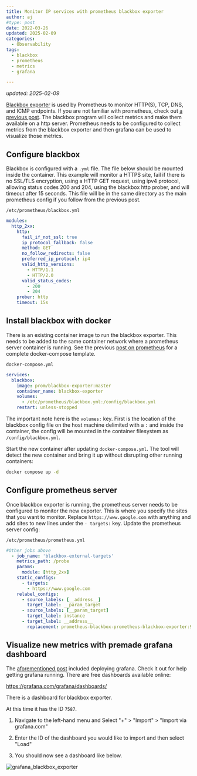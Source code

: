 ```yaml
---
title: Monitor IP services with prometheus blackbox exporter
author: aj
#type: post
date: 2022-03-26
updated: 2025-02-09
categories:
  - Observability
tags:
  - blackbox
  - prometheus
  - metrics
  - grafana

---
```


*updated: 2025-02-09*

[Blackbox exporter][1] is used by Prometheus to monitor HTTP(S), TCP, DNS, and ICMP endpoints. If you are not familiar with prometheus, check out [a previous post][2]. The blackbox program will collect metrics and make them available on a http server. Prometheus needs to be configured to collect metrics from the blackbox exporter and then grafana can be used to visualize those metrics.

## Configure blackbox

Blackbox is configured with a `.yml` file. The file below should be mounted inside the container. This example will monitor a HTTPS site, fail if there is no SSL/TLS encryption, using a HTTP GET request, using ipv4 protocol, allowing status codes 200 and 204, using the blackbox http prober, and will timeout after 15 seconds. This file will be in the same directory as the main prometheus config if you follow from the previous post.

`/etc/prometheus/blackbox.yml`

```yaml
modules:
  http_2xx:
    http:
      fail_if_not_ssl: true
      ip_protocol_fallback: false
      method: GET
      no_follow_redirects: false
      preferred_ip_protocol: ip4
      valid_http_versions:
        - HTTP/1.1
        - HTTP/2.0
      valid_status_codes:
        - 200
        - 204
    prober: http
    timeout: 15s
```

## Install blackbox with docker

There is an existing container image to run the blackbox exporter. This needs to be added to the same container network where a prometheus server container is running. See the previous [post on prometheus][2] for a complete docker-compose template.

`docker-compose.yml`

```yaml
services:
  blackbox:
    image: prom/blackbox-exporter:master
    container_name: blackbox-exporter
    volumes:
      - /etc/prometheus/blackbox.yml:/config/blackbox.yml
    restart: unless-stopped
```

The important note here is the `volumes:` key. First is the location of the blackbox config file on the host machine delimited with a `:` and inside the container, the config will be mounted in the container filesystem as `/config/blackbox.yml`.

Start the new container after updating `docker-compose.yml`. The tool will detect the new container and bring it up without disrupting other running containers:

```bash
docker compose up -d
```

## Configure prometheus server

Once blackbox exporter is running, the prometheus server needs to be configured to monitor the new exporter. This is where you specify the sites that you want to monitor. Replace `https://www.google.com` with anything and add sites to new lines under the `- targets:` key. Update the prometheus server config:

`/etc/prometheus/prometheus.yml`

```yaml
#Other jobs above
  - job_name: 'blackbox-external-targets'
    metrics_path: /probe
    params:
      module: [http_2xx]
    static_configs:
      - targets:
        - https://www.google.com
    relabel_configs:
      - source_labels: [__address__]
        target_label: __param_target
      - source_labels: [__param_target]
        target_label: instance
      - target_label: __address__
        replacement: prometheus-blackbox-prometheus-blackbox-exporter:9115
  ```

## Visualize new metrics with premade grafana dashboard

The [aforementioned post][2] included deploying grafana. Check it out for help getting grafana running. There are free dashboards available online:

https://grafana.com/grafana/dashboards/

There is a dashboard for blackbox exporter.

At this time it has the ID `7587`.

1. Navigate to the left-hand menu and Select "+" > "Import" > "Import via grafana.com"

2. Enter the ID of the dashboard you would like to import and then select "Load"

3. You should now see a dashboard like below.

![grafana_blackbox_exporter](/images/grafana_blackbox_exporter.png)

 [1]: https://github.com/prometheus/blackbox_exporter
 [2]: /posts/prometheus/